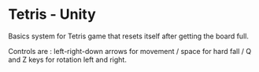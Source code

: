 # Tetris - Unity
Basics system for Tetris game that resets itself after getting the board full.

Controls are : left-right-down arrows for movement / space for hard fall / Q and Z keys for rotation left and right.
